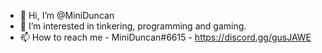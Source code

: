 - 👋 Hi, I’m @MiniDuncan
- 👀 I’m interested in tinkering, programming and gaming.
- 📫 How to reach me - MiniDuncan#6615 - https://discord.gg/gusJAWE

<!---
MiniDuncan/MiniDuncan is a ✨ special ✨ repository because its `README.md` (this file) appears on your GitHub profile.
You can click the Preview link to take a look at your changes.
--->
